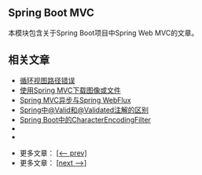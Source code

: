 ## Spring Boot MVC

本模块包含关于Spring Boot项目中Spring Web MVC的文章。

## 相关文章

+ [循环视图路径错误](docs/循环视图路径错误.md)
+ [使用Spring MVC下载图像或文件](docs/使用SpringMVC下载图像或文件.md)
+ [Spring MVC异步与Spring WebFlux](docs/SpringMVC异步与SpringWebFlux.md)
+ [Spring中@Valid和@Validated注解的区别](docs/Spring中@Valid和@Validated注解的区别.md)
+ [Spring Boot中的CharacterEncodingFilter](docs/SpringBoot中的CharacterEncodingFilter.md)
+ []()
+ []()

- 更多文章： [[<-- prev]](../spring-boot-mvc-2/README.md)
- 更多文章： [[next -->]](../spring-boot-mvc-4/README.md)